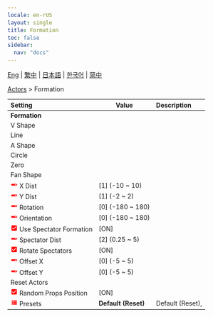 ```yaml
---
locale: en-rUS
layout: single
title: Formation
toc: false
sidebar:
  nav: "docs"
---
```

[Eng](/dancexr/menu/2025.4/actors/formation) | [繁中](/tw/dancexr/menu/2025.4/actors/formation) | [日本語](/jp/dancexr/menu/2025.4/actors/formation) | [한국어](/kr/dancexr/menu/2025.4/actors/formation) | [简中](/zh/dancexr/menu/2025.4/actors/formation)

[Actors](../menu#Actors) > Formation



| Setting | Value | Description |
| :--- | --- | :--- |
|  <b>Formation</b></nobr>|| 
|  V Shape</nobr>|| 
|  Line</nobr>|| 
|  A Shape</nobr>|| 
|  Circle</nobr>|| 
|  Zero</nobr>|| 
|  Fan Shape</nobr>|| 
| <img src="/images/icon/ic_slider.png" alt="slider icon"/> X Dist</nobr>| [1] (-10 ~ 10) | 
| <img src="/images/icon/ic_slider.png" alt="slider icon"/> Y Dist</nobr>| [1] (-2 ~ 2) | 
| <img src="/images/icon/ic_slider.png" alt="slider icon"/> Rotation</nobr>| [0] (-180 ~ 180) | 
| <img src="/images/icon/ic_slider.png" alt="slider icon"/> Orientation</nobr>| [0] (-180 ~ 180) | 
| <img src="/images/icon/ic_check_on.png" alt="check on icon"/> Use Spectator Formation</nobr>| [ON] | 
| <img src="/images/icon/ic_slider.png" alt="slider icon"/> Spectator Dist</nobr>| [2] (0.25 ~ 5) | 
| <img src="/images/icon/ic_check_on.png" alt="check on icon"/> Rotate Spectators</nobr>| [ON] | 
| <img src="/images/icon/ic_slider.png" alt="slider icon"/> Offset X</nobr>| [0] (-5 ~ 5) | 
| <img src="/images/icon/ic_slider.png" alt="slider icon"/> Offset Y</nobr>| [0] (-5 ~ 5) | 
|  Reset Actors</nobr>|| 
| <img src="/images/icon/ic_check_on.png" alt="check on icon"/> Random Props Position</nobr>| [ON] | 
| <img src="/images/icon/ic_list.png" alt="list icon"/> Presets</nobr>| **Default (Reset)** | Default (Reset),  |
